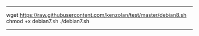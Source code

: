 _______________________________________________________________
wget https://raw.githubusercontent.com/kenzolan/test/master/debian8.sh
chmod +x debian7.sh 
./debian7.sh
_______________________________________________________________
